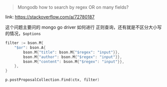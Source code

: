 > Mongodb how to search by regex OR on many fields?

link: https://stackoverflow.com/a/72780187

这个问题主要问的 mongo go driver 如何进行 正则查询，还有就是不区分大小写的情况，`$options`

```go
filter := bson.M{
    "$or": bson.A{
        bson.M{"title": bson.M{"$regex": "input"}},
        bson.M{"author": bson.M{"$regex": "input"}},
        bson.M{"content": bson.M{"$regex": "input"}},
    },
}

p.postProposalCollection.Find(ctx, filter)
```